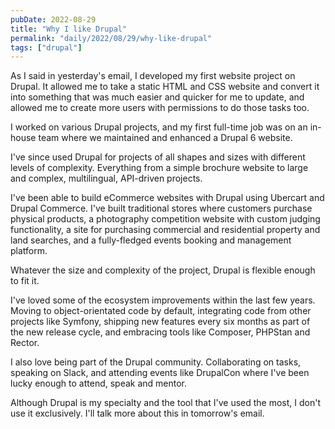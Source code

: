 ```yaml
---
pubDate: 2022-08-29
title: "Why I like Drupal"
permalink: "daily/2022/08/29/why-like-drupal"
tags: ["drupal"]
---
```


As I said in yesterday's email, I developed my first website project on Drupal. It allowed me to take a static HTML and CSS website and convert it into something that was much easier and quicker for me to update, and allowed me to create more users with permissions to do those tasks too.

I worked on various Drupal projects, and my first full-time job was on an in-house team where we maintained and enhanced a Drupal 6 website.

I've since used Drupal for projects of all shapes and sizes with different levels of complexity. Everything from a simple brochure website to large and complex, multilingual, API-driven projects.

I've been able to build eCommerce websites with Drupal using Ubercart and Drupal Commerce. I've built traditional stores where customers purchase physical products, a photography competition website with custom judging functionality, a site for purchasing commercial and residential property and land searches, and a fully-fledged events booking and management platform.

Whatever the size and complexity of the project, Drupal is flexible enough to fit it.

I've loved some of the ecosystem improvements within the last few years. Moving to object-orientated code by default, integrating code from other projects like Symfony, shipping new features every six months as part of the new release cycle, and embracing tools like Composer, PHPStan and Rector.

I also love being part of the Drupal community. Collaborating on tasks, speaking on Slack, and attending events like DrupalCon where I've been lucky enough to attend, speak and mentor.

Although Drupal is my specialty and the tool that I've used the most, I don't use it exclusively. I'll talk more about this in tomorrow's email.
